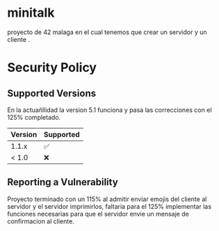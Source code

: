 # minitalk
proyecto de 42 malaga en el cual tenemos que crear un servidor y un cliente .

# Security Policy

## Supported Versions

En la actuañllidad la version 5.1 funciona y pasa las correcciones con el 125% completado.

| Version | Supported          |
| ------- | ------------------ |
| 1.1.x   | :white_check_mark: |
| < 1.0   | :x:                |

## Reporting a Vulnerability

Proyecto terminado con un 115% al admitir enviar emojis del cliente al servidor y el servidor imprimirlos, faltaria para el 125% implementar las funciones necesarias para que el servidor envie un mensaje de confirmacion al cliente.
